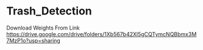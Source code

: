 # Trash_Detection
Download Weights From Link
https://drive.google.com/drive/folders/1Xb567b42Xl5gCQTymcNQBbmx3M7MzP1o?usp=sharing
